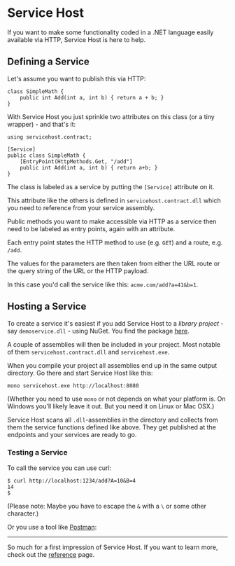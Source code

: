 # Service Host
If you want to make some functionality coded in a .NET language easily available via HTTP, Service Host is here to help.

## Defining a Service
Let's assume you want to publish this via HTTP:

```
class SimpleMath {
    public int Add(int a, int b) { return a + b; }
}
```

With Service Host you just sprinkle two attributes on this class (or a tiny wrapper) - and that's it:

```
using servicehost.contract;

[Service]
public class SimpleMath {
    [EntryPoint(HttpMethods.Get, "/add"]
    public int Add(int a, int b) { return a+b; }
}
```

The class is labeled as a service by putting the `[Service]` attribute on it.

This attribute like the others is defined in `servicehost.contract.dll` which you need to reference from your service assembly.

Public methods you want to make accessible via HTTP as a service then need to be labeled as entry points, again with an attribute.

Each entry point states the HTTP method to use (e.g. `GET`) and a route, e.g. `/add`.

The values for the parameters are then taken from either the URL route or the query string of the URL or the HTTP payload.

In this case you'd call the service like this: `acme.com/add?a=41&b=1`.

## Hosting a Service
To create a service it's easiest if you add Service Host to a *library project* - say `demoservice.dll` - using NuGet. You find the package [here](https://www.nuget.org/packages/servicehost/).

A couple of assemblies will then be included in your project. Most notable of them `servicehost.contract.dll` and `servicehost.exe`.

When you compile your project all assemblies end up in the same output directory. Go there and start Service Host like this:

```
mono servicehost.exe http://localhost:8080
```

(Whether you need to use `mono` or not depends on what your platform is. On Windows you'll likely leave it out. But you need it on Linux or Mac OSX.)

Service Host scans all `.dll`-assemblies in the directory and collects from them the service functions defined like above. They get published at the endpoints and your services are ready to go.


### Testing a Service
To call the service you can use curl:

```
$ curl http://localhost:1234/add?A=10&B=4
14
$
```

(Please note: Maybe you have to escape the `&` with a `\` or some other character.)

Or you use a tool like [Postman](https://www.getpostman.com):

---

So much for a first impression of Service Host. If you want to learn more, check out the [reference](doc/reference.md) page.
